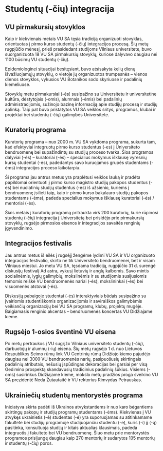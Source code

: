 # Studentų (-čių) integracija

## VU pirmakursių stovyklos

Kaip ir kiekvienais metais VU SA tęsia tradiciją organizuoti stovyklas,
orientuotas į pirmo kurso studentų (-čių) integracijos procesą. Šių metų
rugpjūčio mėnesį, prieš prasidedant studijoms Vilniaus universitete,
buvo suorganizuota 18 VU SA pirmakursių stovyklų, kuriose dalyvavo
daugiau nei 1100 būsimų VU studentų (-čių).

Epidemiologinei situacijai besitęsiant, buvo atsisakyta kelių dienų
išvažiuojamųjų stovyklų, o vietoje jų organizuotos trumpesnės – vienos
dienos stovyklos, vykusios VU Botanikos sodo skyriuose ir padalinių
kiemeliuose.

Stovyklų metu pirmakursiai (-ės) susipažino su Universitetu ir
universitetine kultūra, dėstytojais (-omis), alumnais (-ėmis) bei
padalinių administracijomis, sužinojo bazinę informaciją apie studijų
procesą ir studijų aplinką. Taip pat buvo pristatytos VU SA veiklos
sritys, programos, klubai ir projektai bei studentų (-čių) galimybės
Universitete.

## Kuratorių programa

Kuratorių programa – nuo 2000 m. VU SA vykdoma programa, sukurta tam,
kad efektyviai integruotų pirmo kurso studentus (-es) į Universiteto
bendruomenę bei supažindintų su studijų proceso tvarka. Šios programos
dalyviai (-ės) – kuratoriai (-ės) – specialius mokymus išklausę
vyresnių kursų studentai (-ės), padedantys savo kuruojamos grupės
studentams (-ėms) integracijos proceso laikotarpiu.

Ši programa jau antrus metus yra praplėtusi veiklos lauką ir pradėta
papildomai orientuoti į pirmo kurso magistro studijų pakopos studentus
(-es) bei nuolatinių studijų studentus (-es) iš užsienio, kuriems į
bendruomenę įsilieti taip, kaip ir pirmo kurso bakalauro studijų pakopos
studentams (-ėms), padeda specialius mokymus išklausę kuratoriai (-ės) /
mentoriai (-ės).

Šiais metais į kuratorių programą pritraukta virš 200 kuratorių, kurie
rūpinosi studentų (-čių) integracija į Universitetą bei prisidėjo prie
pirmakursių stovyklų, rugsėjo pirmosios eisenos ir integracijos savaitės
renginių įgyvendinimo.

## Integracijos festivalis

Jau antrus metus iš eilės į rugsėjį žengėme lydimi VU SA ir VU
organizuoto integracijos festivalio, skirto ne tik Universiteto
bendruomenei, bet ir visam Vilniaus miestui. Jo metu VU SA, tęsdama
tradiciją, rugpjūčio 31 d. surengė diskusijų festivalį Ad astra, vykusį
lietuvių ir anglų kalbomis. Savo mintis socialinėmis, lygių galimybių,
mokslinėmis ir su studijomis susijusiomis temomis reiškė VU bendruomenės
nariai (-ės), mokslininkai (-ės) bei visuomenės atstovai (-ės).

Diskusijų pabaigoje studentai (-ės) interaktyviais būdais susipažino su
įvairiomis studentiškomis organizacijomis ir saviraiškos galimybėmis
veikiančių organizacijų bei VU SA programų, klubų, projektų mugėje.
Baigiamasis renginio akcentas – bendruomenės koncertas VU Didžiajame
kieme.

## Rugsėjo 1-osios šventinė VU eisena

Po metų pertraukos į VU sugrįžo Vilniaus universiteto studentų (-čių),
darbuotojų ir alumnų (-ių) eisena. Šių metų rugsėjo 1 d. nuo Lietuvos
Respublikos Seimo rūmų link VU Centrinių rūmų Didžiojo kiemo pajudėjo
daugiau nei 3000 VU bendruomenės narių, pasipuošusių skirtingais
padalinių atributais, nešusių įspūdingas dekoracijas bei garsiai per
visą Gedimino prospektą skandavusių tradicinius padalinių šūkius.
Visiems (-oms) susirinkus Didžiajame kieme, mokslo metų pradžios proga
sveikino VU SA prezidentė Neda Žutautaitė ir VU rektorius Rimvydas
Petrauskas.

## Ukrainiečių studentų mentorystės programa

Iniciatyva skirta padėti iš Ukrainos atvykstantiems ir nuo karo
bėgantiems skirtingų pakopų ir studijų programų studentams (-ėms).
Kiekvienas į VU atvykęs ukrainietis (-ė) studentas (-ė) yra suporuojamas
su atitinkamame fakultete bei studijų programoje studijuojančiu studentu
(-e), kuris (-i) jį (-ą) pasitinka, konsultuoja studijų ir kitais
aktualias klausimais, padeda integruotis į fakulteto bei VU bendruomenę.
Šiuo metu prie mentorystės programos prisijungę daugiau kaip 270
mentorių ir sudarytos 105 mentorių ir studentų (-čių) poros.
